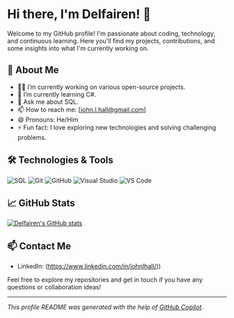 # Hi there, I'm Delfairen! 👋

Welcome to my GitHub profile! I'm passionate about coding, technology, and continuous learning. Here you'll find my projects, contributions, and some insights into what I'm currently working on.

## 🚀 About Me

- 👨‍💻 I’m currently working on various open-source projects.
- 🌱 I’m currently learning C#.
- 💬 Ask me about SQL.
- 📫 How to reach me: [john.l.hall@gmail.com]
- 😄 Pronouns: He/Him
- ⚡ Fun fact: I love exploring new technologies and solving challenging problems.

## 🛠️ Technologies & Tools

![SQL](https://img.shields.io/badge/-SQL-333333?style=flat&logo=postgresql)
![Git](https://img.shields.io/badge/-Git-333333?style=flat&logo=git)
![GitHub](https://img.shields.io/badge/-GitHub-333333?style=flat&logo=github)
![Visual Studio](https://img.shields.io/badge/-Visual%20Studio-333333?style=flat&logo=visual-studio)
![VS Code](https://img.shields.io/badge/-VS%20Code-333333?style=flat&logo=visual-studio-code)

## 📈 GitHub Stats

[![Delfairen's GitHub stats](https://github-readme-stats.vercel.app/api?username=Delfairen&show_icons=true&theme=radical)](https://github.com/anuraghazra/github-readme-stats)

## 📫 Contact Me

- LinkedIn: (https://www.linkedin.com/in/johnlhall/))

Feel free to explore my repositories and get in touch if you have any questions or collaboration ideas!

---

*This profile README was generated with the help of [GitHub Copilot](https://copilot.github.com/).*

<!--
**Delfairen/Delfairen** is a ✨ _special_ ✨ repository because its `README.md` (this file) appears on your GitHub profile.

Here are some ideas to get you started:

- 🔭 I’m currently working on ...
- 🌱 I’m currently learning ...
- 👯 I’m looking to collaborate on ...
- 🤔 I’m looking for help with ...
- 💬 Ask me about ...
- 📫 How to reach me: ...

- ⚡ Fun fact: ...
-->
